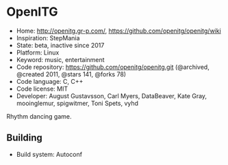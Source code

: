 # OpenITG

- Home: http://openitg.gr-p.com/, https://github.com/openitg/openitg/wiki
- Inspiration: StepMania
- State: beta, inactive since 2017
- Platform: Linux
- Keyword: music, entertainment
- Code repository: https://github.com/openitg/openitg.git (@archived, @created 2011, @stars 141, @forks 78)
- Code language: C, C++
- Code license: MIT
- Developer: August Gustavsson, Carl Myers, DataBeaver, Kate Gray, mooinglemur, spigwitmer, Toni Spets, vyhd

Rhythm dancing game.

## Building

- Build system: Autoconf
